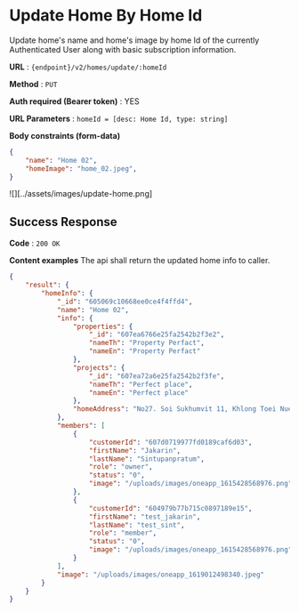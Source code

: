 # Update Home By Home Id

Update home's name and home's image by home Id of the currently Authenticated User along with basic
subscription information.

**URL** : `{endpoint}/v2/homes/update/:homeId`

**Method** : `PUT`

**Auth required (Bearer token)** : YES

**URL Parameters** : `homeId = [desc: Home Id, type: string]`

**Body constraints (form-data)**

```json
{
    "name": "Home 02",
    "homeImage": "home_02.jpeg",
}
```

![][../assets/images/update-home.png]

## Success Response

**Code** : `200 OK`

**Content examples**
The api shall return the updated home info to caller.


```json
{
    "result": {
        "homeInfo": {
            "_id": "605069c10668ee0ce4f4ffd4",
            "name": "Home 02",
            "info": {
                "properties": {
                    "_id": "607ea6766e25fa2542b2f3e2",
                    "nameTh": "Property Perfact",
                    "nameEn": "Property Perfact"
                },
                "projects": {
                    "_id": "607ea72a6e25fa2542b2f3fe",
                    "nameTh": "Perfect place",
                    "nameEn": "Perfect place"
                },
                "homeAddress": "No27. Soi Sukhumvit 11, Khlong Toei Nuea, Watthana, Bangkok 10110"
            },
            "members": [
                {
                    "customerId": "607d0719977fd0189caf6d03",
                    "firstName": "Jakarin",
                    "lastName": "Sintupanpratum",
                    "role": "owner",
                    "status": "0",
                    "image": "/uploads/images/oneapp_1615428568976.png"
                },
                {
                    "customerId": "604979b77b715c0897189e15",
                    "firstName": "test_jakarin",
                    "lastName": "test_sint",
                    "role": "member",
                    "status": "0",
                    "image": "/uploads/images/oneapp_1615428568976.png"
                }
            ],
            "image": "/uploads/images/oneapp_1619012498340.jpeg"
        }
    }
}
```